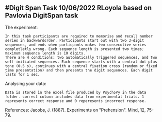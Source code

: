 #Digit Span Task 10/06/2022 RLoyola based on Pavlovia DigitSpan task
-----------------

The experiment:

	In this task participants are required to memorise and recall number series in backwardorder. Participants start out with two 3-digit sequences, and ends when particpants makes two consecutive series completletly wrong. Each sequence length is presented two times; maximum sequence length is 10 digits. 
	There are 4 conditions: two automatically triggered sequences, and two self-initiated sequences. Each sequence starts with a central dot plus tone (0.5 s), continues with a central fixation cross (random or fixed time presentation) and then presents the digit sequences. Each digit lasts for 1 sec. 


Analysing your data:

	Data is stored in the excel file produced by PsychoPy in the data folder. correct column includes data from experimental trials. 1 represents correct response and 0 reperesents incorrect response.

References:
	Jacobs, J. (1887). Experiments on "Prehension". Mind, 12, 75-79.




